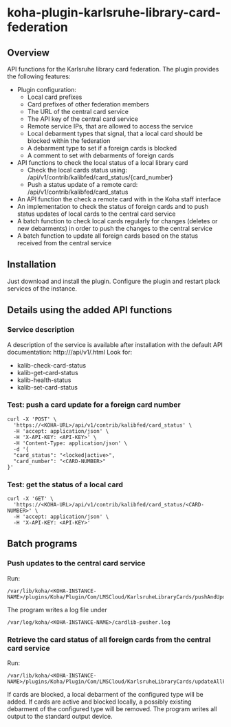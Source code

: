 # koha-plugin-karlsruhe-library-card-federation
## Overview
API functions for the Karlsruhe library card federation.
The plugin provides the following features:
* Plugin configuration:
  * Local card prefixes
  * Card prefixes of other federation members
  * The URL of the central card service
  * The API key of the central card service
  * Remote service IPs, that are allowed to access the service
  * Local debarment types that signal, that a local card should be blocked within the federation
  * A debarment type to set if a foreign cards is blocked 
  * A comment to set with debarments of foreign cards
* API functions to check the local status of a local library card
  * Check the local cards status using: /api/v1/contrib/kalibfed/card_status/{card_number}
  * Push a status update of a remote card: /api/v1/contrib/kalibfed/card_status
* An API function the check a remote card with in the Koha staff interface
* An implementation to check the status of foreign cards and to push status updates of local cards to the central card service
* A batch function to check local cards regularly for changes (deletes or new debarments) in order to push the changes to the central service
* A batch function to update all foreign cards based on the status received from the central service

## Installation
Just download and install the plugin. Configure the plugin and restart plack services of the instance.

## Details using the added API functions
### Service description
A description of the service is available after installation with the default API documentation: http://<KOHA-URL>/api/v1/.html
Look for:
* kalib-check-card-status
* kalib-get-card-status
* kalib-health-status
* kalib-set-card-status
### Test: push a card update for a foreign card number
```
curl -X 'POST' \
  'https://<KOHA-URL>/api/v1/contrib/kalibfed/card_status' \
  -H 'accept: application/json' \
  -H 'X-API-KEY: <API-KEY>' \
  -H 'Content-Type: application/json' \
  -d '{
  "card_status": "<locked|active>",
  "card_number": "<CARD-NUMBER>"
}'
```
### Test: get the status of a local card
```
curl -X 'GET' \
  'https://<KOHA-URL>/api/v1/contrib/kalibfed/card_status/<CARD-NUMBER>' \
  -H 'accept: application/json' \
  -H 'X-API-KEY: <API-KEY>'
```

## Batch programs
### Push updates to the central card service
Run:
```
/var/lib/koha/<KOHA-INSTANCE-NAME>/plugins/Koha/Plugin/Com/LMSCloud/KarlsruheLibraryCards/pushAndUpdateLibraryCardChanges.pl
```
The program writes a log file under 
```
/var/log/koha/<KOHA-INSTANCE-NAME>/cardlib-pusher.log
```
### Retrieve the card status of all foreign cards from the central card service
Run:
```
/var/lib/koha/<KOHA-INSTANCE-NAME>/plugins/Koha/Plugin/Com/LMSCloud/KarlsruheLibraryCards/updateAllForeignCards.pl
```
If cards are blocked, a local debarment of the configured type will be added.
If cards are active and blocked locally, a possibly existing debarment of the configured type will be removed.
The program writes all output to the standard output device.
